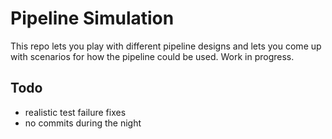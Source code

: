 Pipeline Simulation
===================

This repo lets you play with different pipeline designs and lets you come up with scenarios 
for how the pipeline could be used. Work in progress.


Todo
----
- realistic test failure fixes
- no commits during the night
